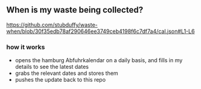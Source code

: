 ## When is my waste being collected?
  https://github.com/stubduffy/waste-when/blob/30f35edb78af290646ee3749ceb4198f6c7df7a4/cal.json#L1-L6
  
  ### how it works
  - opens the hamburg Abfuhrkalendar on a daily basis, and fills in my details to see the latest dates
  - grabs the relevant dates and stores them
  - pushes the update back to this repo
  
